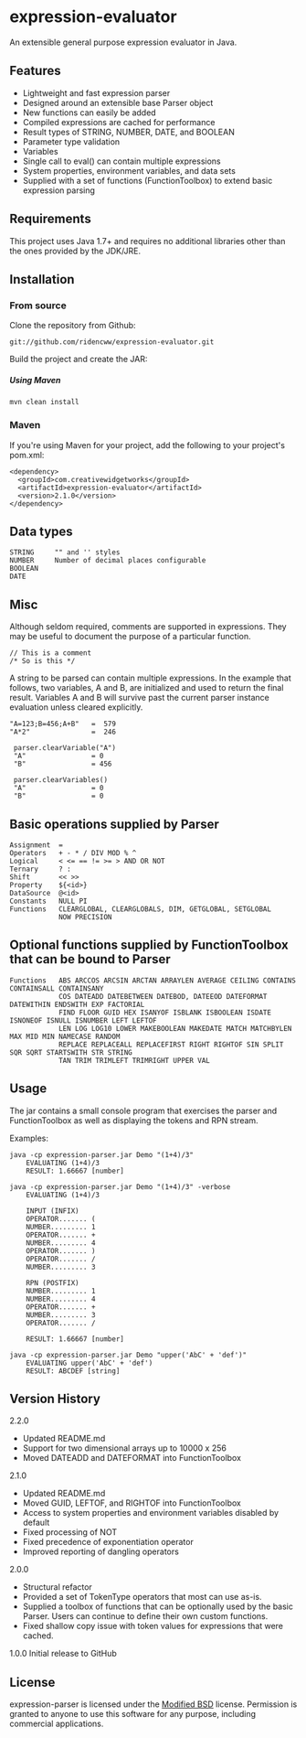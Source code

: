 # expression-evaluator

An extensible general purpose expression evaluator in Java.

## Features

 - Lightweight and fast expression parser
 - Designed around an extensible base Parser object
 - New functions can easily be added
 - Compiled expressions are cached for performance
 - Result types of STRING, NUMBER, DATE, and BOOLEAN
 - Parameter type validation 
 - Variables
 - Single call to eval() can contain multiple expressions
 - System properties, environment variables, and data sets
 - Supplied with a set of functions (FunctionToolbox) to extend basic expression parsing 

## Requirements

This project uses Java 1.7+ and requires no additional libraries other than the ones provided by the JDK/JRE.

## Installation

### From source

Clone the repository from Github:

    git://github.com/ridencww/expression-evaluator.git

Build the project and create the JAR:

##### Using Maven
    mvn clean install

### Maven

If you're using Maven for your project, add the following to your project's pom.xml:

    <dependency>
      <groupId>com.creativewidgetworks</groupId>
      <artifactId>expression-evaluator</artifactId>
      <version>2.1.0</version>
    </dependency>

## Data types

    STRING     "" and '' styles
    NUMBER     Number of decimal places configurable
    BOOLEAN
    DATE

## Misc    
    
Although seldom required, comments are supported in expressions. They may be useful to document the purpose of a particular function.
    
    // This is a comment 
    /* So is this */
    
A string to be parsed can contain multiple expressions. In the example that follows, two variables, A and B, are initialized and used to return the final result. Variables A and B will survive past the current parser instance evaluation unless cleared explicitly. 
   
    "A=123;B=456;A+B"   =  579
    "A*2"               =  246
     
     parser.clearVariable("A")
     "A"                = 0
     "B"                = 456
     
     parser.clearVariables()
     "A"                = 0
     "B"                = 0
    
## Basic operations supplied by Parser 

    Assignment  =
    Operators   + - * / DIV MOD % ^ 
    Logical     < <= == != >= > AND OR NOT
    Ternary     ? :  
    Shift       << >>
    Property    ${<id>}
    DataSource  @<id>
    Constants   NULL PI
    Functions   CLEARGLOBAL, CLEARGLOBALS, DIM, GETGLOBAL, SETGLOBAL
                NOW PRECISION
   
## Optional functions supplied by FunctionToolbox that can be bound to Parser  
 
    Functions   ABS ARCCOS ARCSIN ARCTAN ARRAYLEN AVERAGE CEILING CONTAINS CONTAINSALL CONTAINSANY
                COS DATEADD DATEBETWEEN DATEBOD, DATEEOD DATEFORMAT DATEWITHIN ENDSWITH EXP FACTORIAL 
                FIND FLOOR GUID HEX ISANYOF ISBLANK ISBOOLEAN ISDATE ISNONEOF ISNULL ISNUMBER LEFT LEFTOF
                LEN LOG LOG10 LOWER MAKEBOOLEAN MAKEDATE MATCH MATCHBYLEN MAX MID MIN NAMECASE RANDOM 
                REPLACE REPLACEALL REPLACEFIRST RIGHT RIGHTOF SIN SPLIT SQR SQRT STARTSWITH STR STRING 
                TAN TRIM TRIMLEFT TRIMRIGHT UPPER VAL
   
## Usage

The jar contains a small console program that exercises the parser and FunctionToolbox as well as displaying the tokens and RPN stream.

Examples:

    java -cp expression-parser.jar Demo "(1+4)/3"
        EVALUATING (1+4)/3
        RESULT: 1.66667 [number]
      
    java -cp expression-parser.jar Demo "(1+4)/3" -verbose
        EVALUATING (1+4)/3
    
        INPUT (INFIX)
        OPERATOR....... (
        NUMBER......... 1
        OPERATOR....... +
        NUMBER......... 4
        OPERATOR....... )
        OPERATOR....... /
        NUMBER......... 3
           
        RPN (POSTFIX)
        NUMBER......... 1
        NUMBER......... 4
        OPERATOR....... +
        NUMBER......... 3
        OPERATOR....... /
        
        RESULT: 1.66667 [number]
        
    java -cp expression-parser.jar Demo "upper('AbC' + 'def')"
        EVALUATING upper('AbC' + 'def')
        RESULT: ABCDEF [string]
    
## Version History

2.2.0
* Updated README.md
* Support for two dimensional arrays up to 10000 x 256
* Moved DATEADD and DATEFORMAT into FunctionToolbox

2.1.0
* Updated README.md
* Moved GUID, LEFTOF, and RIGHTOF into FunctionToolbox
* Access to system properties and environment variables disabled by default
* Fixed processing of NOT
* Fixed precedence of exponentiation operator
* Improved reporting of dangling operators 
 
2.0.0  
* Structural refactor
* Provided a set of TokenType operators that most can use as-is.
* Supplied a toolbox of functions that can be optionally used by the basic Parser. Users can continue to define their own custom functions.
* Fixed shallow copy issue with token values for expressions that were cached.

1.0.0 Initial release to GitHub
    
## License

expression-parser is licensed under the [Modified BSD][1] license. Permission is granted to anyone to use this software for any purpose, including commercial applications.

[1]: http://www.opensource.org/licenses/BSD-3-Clause

